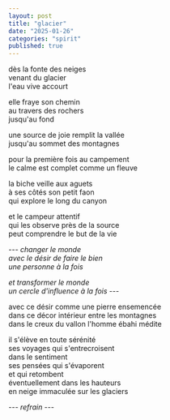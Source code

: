 ```yaml
---
layout: post
title: "glacier"
date: "2025-01-26"
categories: "spirit"
published: true
---
```


dès la fonte des neiges  
venant du glacier  
l'eau vive accourt  

elle fraye son chemin  
au travers des rochers  
jusqu'au fond  

une source de joie remplit la vallée  
jusqu'au sommet des montagnes  

pour la première fois au campement  
le calme est complet comme un fleuve  

la biche veille aux aguets  
à ses côtés son petit faon  
qui explore le long du canyon  

et le campeur attentif  
qui les observe près de la source  
peut comprendre le but de la vie  

--- *changer le monde*  
*avec le désir de faire le bien*  
*une personne à la fois*  

*et transformer le monde*  
*un cercle d'influence à la fois* ---  

avec ce désir comme une pierre ensemencée  
dans ce décor intérieur entre les montagnes  
dans le creux du vallon l'homme ébahi médite  

il s'élève en toute sérénité  
ses voyages qui s'entrecroisent  
dans le sentiment  
ses pensées qui s'évaporent  
et qui retombent  
éventuellement dans les hauteurs  
en neige immaculée sur les glaciers  

--- *refrain* ---
